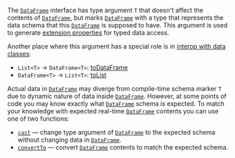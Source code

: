 [//]: # (title: Adjust schema)

The [`DataFrame`](DataFrame.md) interface has type argument `T` that doesn't affect the contents of [`DataFrame`](DataFrame.md), 
but marks [`DataFrame`](DataFrame.md) with a type that represents the data schema that this [`DataFrame`](DataFrame.md) is supposed to have.
This argument is used to generate [extension properties](extensionPropertiesApi.md) for typed data access.

Another place where this argument has a special role is in [interop with data classes](collectionsInterop.md#interop-with-data-classes):
* `List<T>` -> `DataFrame<T>`: [toDataFrame](createDataFrame.md#todataframe)
* `DataFrame<T>` -> `List<T>`: [toList](toList.md)

Actual data in [`DataFrame`](DataFrame.md) may diverge from compile-time schema marker `T` due to dynamic nature of data inside [`DataFrame`](DataFrame.md). 
However, at some points of code you may know exactly what [`DataFrame`](DataFrame.md) schema is expected.
To match your knowledge with expected real-time [`DataFrame`](DataFrame.md) contents you can use one of two functions:
* [`cast`](cast.md) — change type argument of [`DataFrame`](DataFrame.md) to the expected schema without changing data in [`DataFrame`](DataFrame.md).
* [`convertTo`](convertTo.md) — convert [`DataFrame`](DataFrame.md) contents to match the expected schema.

